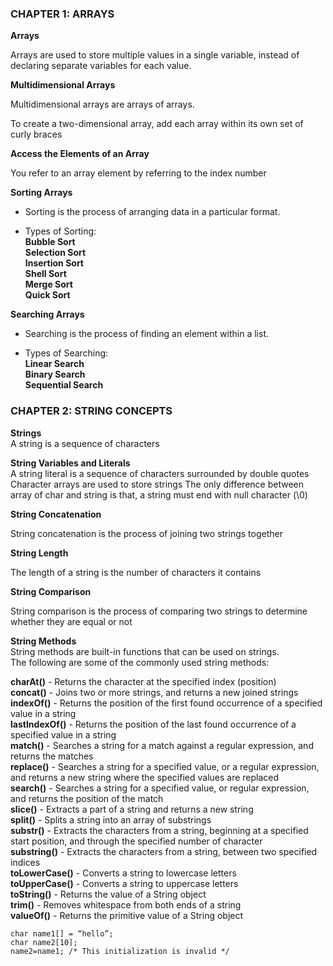 ### CHAPTER 1: ARRAYS

**Arrays**

Arrays are used to store multiple values in a single variable, instead of declaring separate variables for each value.

**Multidimensional Arrays**

Multidimensional arrays are arrays of arrays.

To create a two-dimensional array, add each array within its own set of curly braces

**Access the Elements of an Array**

You refer to an array element by referring to the index number

**Sorting Arrays**

- Sorting is the process of arranging data in a particular format.

- Types of Sorting:  
 **Bubble Sort**  
 **Selection Sort**  
 **Insertion Sort**  
 **Shell Sort**  
 **Merge Sort**  
 **Quick Sort**  

 **Searching Arrays**

- Searching is the process of finding an element within a list.

- Types of Searching:  
 **Linear Search**  
**Binary Search**  
 **Sequential Search**

 ### CHAPTER 2: STRING CONCEPTS

**Strings**  
A string is a sequence of characters

**String Variables and Literals**  
A string literal is a sequence of characters surrounded by double quotes
Character arrays are used to store strings
The only difference between array of char and string is that, a string must end with null character (\0)

**String Concatenation**

String concatenation is the process of joining two strings together

**String Length**

The length of a string is the number of characters it contains

**String Comparison**

String comparison is the process of comparing two strings to determine whether they are equal or not

**String Methods**  
String methods are built-in functions that can be used on strings.  
The following are some of the commonly used string methods:  

**charAt()**  - Returns the character at the specified index (position)  
**concat()**  - Joins two or more strings, and returns a new joined strings  
**indexOf()**  - Returns the position of the first found occurrence of a specified value in a string  
**lastIndexOf()**  - Returns the position of the last found occurrence of a specified value in a string  
**match()**  - Searches a string for a match against a regular expression, and returns the matches  
**replace()**  - Searches a string for a specified value, or a regular expression, and returns a new string where the specified values are replaced  
**search()**  - Searches a string for a specified value, or regular expression, and returns the position of the match  
**slice()**  - Extracts a part of a string and returns a new string  
**split()**  - Splits a string into an array of substrings  
**substr()**  - Extracts the characters from a string, beginning at a specified start position, and through the specified number of character  
**substring()**  - Extracts the characters from a string, between two specified indices  
**toLowerCase()**  - Converts a string to lowercase letters  
**toUpperCase()**  - Converts a string to uppercase letters  
**toString()**  - Returns the value of a String object  
**trim()**  - Removes whitespace from both ends of a string  
**valueOf()**  - Returns the primitive value of a String object

```
char name1[] = “hello”;
char name2[10];
name2=name1; /* This initialization is invalid */
```
